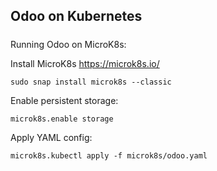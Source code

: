 Odoo on Kubernetes
---

#####
Running Odoo on MicroK8s:

Install MicroK8s https://microk8s.io/
```
sudo snap install microk8s --classic
```

Enable persistent storage: 
```
microk8s.enable storage
```
Apply YAML config: 
```
microk8s.kubectl apply -f microk8s/odoo.yaml
```
